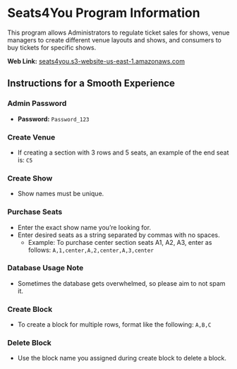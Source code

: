 # Seats4You Program Information

This program allows Administrators to regulate ticket sales for shows, venue managers to create different venue layouts and shows, and consumers to buy tickets for specific shows.

**Web Link:**
[seats4you.s3-website-us-east-1.amazonaws.com](http://seats4you.s3-website-us-east-1.amazonaws.com)

## Instructions for a Smooth Experience

### Admin Password
- **Password:** `Password_123`

### Create Venue
- If creating a section with 3 rows and 5 seats, an example of the end seat is: `C5`

### Create Show
- Show names must be unique.

### Purchase Seats
- Enter the exact show name you’re looking for.
- Enter desired seats as a string separated by commas with no spaces.
  - Example: To purchase center section seats A1, A2, A3, enter as follows: `A,1,center,A,2,center,A,3,center`

### Database Usage Note
- Sometimes the database gets overwhelmed, so please aim to not spam it.

### Create Block
- To create a block for multiple rows, format like the following: `A,B,C`

### Delete Block
- Use the block name you assigned during create block to delete a block.
